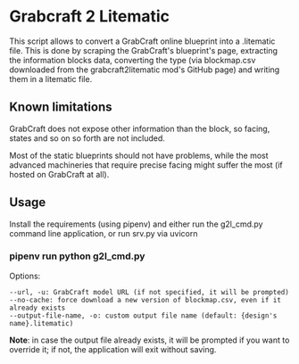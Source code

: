 # Grabcraft 2 Litematic

This script allows to convert a GrabCraft online blueprint into a .litematic file.
This is done by scraping the GrabCraft's blueprint's page, extracting the information blocks data, converting the type (via blockmap.csv downloaded from the grabcraft2litematic mod's GitHub page) and writing them in a litematic file.

## Known limitations

GrabCraft does not expose other information than the block, so facing, states and so on so forth are not included.

Most of the static blueprints should not have problems, while the most advanced machineries that require precise facing might suffer the most (if hosted on GrabCraft at all).

## Usage

Install the requirements (using pipenv) and either run the g2l_cmd.py command line application, or run srv.py via uvicorn

### pipenv run python g2l_cmd.py

Options:

    --url, -u: GrabCraft model URL (if not specified, it will be prompted)
    --no-cache: force download a new version of blockmap.csv, even if it already exists
    --output-file-name, -o: custom output file name (default: {design's name}.litematic)

**Note**: in case the output file already exists, it will be prompted if you want to override it; if not, the application will exit without saving.
